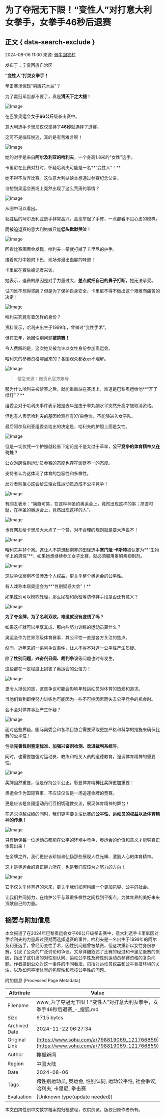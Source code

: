 # 为了夺冠无下限！“变性人”对打意大利女拳手，女拳手46秒后退赛

## 正文 { data-search-exclude }


2024-08-06 11:00 来源: [骑牛回农村](https://www.sohu.com/a/798819069_121766859?spm=smpc.content-abroad.content.1.1732256811231bac3iLl)

发布于：宁夏回族自治区

**“变性人”打哭女拳手！**

拳击赛场惊现"男版花木兰"？

为了赢冠军脸都不要了，真是**滑天下之大稽！**

![Image](https://q1.itc.cn/images01/20240806/0186fa99891c410fa22f8cbb272ba3b4.jpeg)

在巴黎奥运会女子**66公斤**级拳击赛中。

意大利选手卡里尼仅仅坚持了**46秒**就选择了退赛。

这可不是临阵脱逃，真的是有苦难言啊！

![Image](https://q1.itc.cn/images01/20240806/054769ff2f6d4dc8b27f1c7a1f07609b.jpeg)

她的对手是来自**阿尔及利亚的哈利夫**，一个身高1.8米的"女性"选手。

卡里尼在比赛对打时，怀疑哈利夫可能是一名**“变性人”！**

她不得不放弃比赛。这位意大利姑娘本想通过参赛纪念父亲。

谁想到奥运会赛场上竟然出现了这么荒唐的事情？

![Image](https://q1.itc.cn/images01/20240806/420cfb5dadcc4b03b1e865338ceca9ad.jpeg)

从图中可以看出。

获胜后的阿尔及利亚选手非常高兴，高高举起了手臂，一点都看不见心虚的模样。

而被迫退赛的意大利姑娘只能**低头默默哭泣！**

![Image](https://q8.itc.cn/images01/20240806/43039a679e074dafa5bc989fdeb36fbe.jpeg)

回看比赛画面会发现，哈利夫一拳就打掉了卡里尼的护手。

接着就打中她的下巴，现场弥漫出血腥的味道！

卡里尼在赛后被记者采访。

她表示，退赛的原因是对手力量过大，**差点就把自己的鼻子打断**，她无法承受。

试问谁不想得奖牌？但是为了保护自身安全，卡里尼不得不做出这个艰难而痛苦的决定！

![Image](https://q1.itc.cn/images01/20240806/11a9244e741f4984a86f0fd4baf9bba3.jpeg)

哈利夫究竟有着怎样的身份？

资料显示，哈利夫出生于1999年，曾做过“变性手术”。

但在去年，她因性别问题**被禁赛！**

令人费解的是，这次她又被允许以女性身份参加奥运会。

哈利夫的参赛资格哪里来的？各国观众都表示不理解。

![Image](https://q1.itc.cn/images01/20240806/0f19a7a2c7e942a5a1c8d0225a02474f.jpeg)

> 信息来源：微资讯官方账号

那为什么哈利夫被禁赛之后，就能重新站在赛场上，难道是巴黎奥运给他**“开了绿灯”？**

组委会对于哈利夫事件表示她是去年是由于睾丸酮水平突然升高才被取消资格。

但也有人表示哈利夫的基因检测存有XY染色体，不能够进入女子队。

最后阿尔及利亚组委会给出的决定是，哈利夫的护照上面是女性。

![Image](https://q1.itc.cn/images01/20240806/7c68ed8e3f2645bf968a532a818f7aec.jpeg)

但是一切仅凭一个护照就轻易下定论是不是太过于草率，**公平竞争的体育精神又在何处？**

公众对跨性别运动员参赛的态度也存在褒贬不一的态度。

支持者认为这体现了体育的包容性和多样性。

反对者则担心这会给生理女性运动员造成不公平竞争！

![Image](https://q7.itc.cn/images01/20240806/5fdd8035fa364362904561f1f865117b.jpeg)

有网友表示：“简直可笑，在这种神圣的奥运会上，竟然出现这样的事；简直可耻，在神圣的奥运会上，竟然出现这样的人”。

![Image](https://q5.itc.cn/images01/20240806/8a26ac9d22d74f10855983c2b88bf40c.jpeg)

也有网友给卡里尼大大点了一个赞，对不合理的规则就是要大声说不！

![Image](https://q8.itc.cn/images01/20240806/fcea4753dd8e40828cb3a75484a67380.jpeg)

哈利夫并非个案。这让人不禁想起南非的田径选手**塞门娅·卡斯特**被认定为**“生物学上的男性”**，如果她想继续参加女子比赛，就必须服用睾酮素抑制剂。

![Image](https://q8.itc.cn/images01/20240806/972d670188d94129bde78e726c1548c5.jpeg)

这些争议案例不仅涉及个人权益，更关乎整个奥运会的公平性。

有人戏称本届奥运会为**"性别疑惑大会"！**

如果性别可以模糊处理，那么尿检和药检等防作弊手段是否还有意义？

![Image](https://q1.itc.cn/images01/20240806/6460a52bee1f4ab498db2ccd8330d26f.jpeg)

**为了夺金牌，为了名利双收，难道就没有底线了吗？**

如果这样就可以坐享其成，那内些努力训练的运动员算什么？

奥运会作为世界顶级体育赛事，其公平性一直是各方关注的焦点。

然而，近年来的一系列争议事件，让人不得不对这一公平性产生质疑。

除了**性别问题，兴奋剂丑闻、裁判争议**等问题也时有发生，

这些都在一定程度上损害了奥运会的公信力！

![Image](https://q3.itc.cn/images01/20240806/b0040195b2f648f7ae0ca0ad8068dbe4.jpeg)

更令人担忧的是，这些争议可能会影响年轻运动员对体育的热爱和追求。

当他们看到即使努力训练也可能因为一些不可控因素而失去公平竞争的机会时。

会不会对体育事业产生怀疑？

![Image](https://q3.itc.cn/images01/20240806/b9e3e7a520184ed2a2bd15d4f747c66d.jpeg)

面对这些质疑，国际奥委会和各项目协会需要采取更加严格和科学的措施来确保比赛的公平性！

包括**完善性别鉴定标准、加强兴奋剂检测、改进裁判系统**等。

同时，也需要加强对运动员、教练和相关人员的道德教育，强调体育精神的重要性。

![Image](https://q3.itc.cn/images01/20240806/4fdf387e632f4ed6bcea7b72cee389e6.jpeg)

奖牌固然重要，但是保持公平公正，彰显体育精神比奖牌更加重要！

奥运会作为国际赛事，不应该仅仅是一场追逐金牌的竞赛。

更是应该是各国运动员们互相切磋教交流，展现体育精神的舞台！

在追求卓越成绩的同时，我们更需要关注比赛的**公平性、运动员的权益以及体育精神的传承！**

![Image](https://q0.itc.cn/images01/20240806/dea9061a61da4d538964ad2ee5f96db0.jpeg)

只有确保每一位运动员都能在公平的环境中竞争，奥运会的价值和意义才能够真正体现出来！

在金牌之外，我们更应该珍惜和弘扬那些展现人性光辉、激励人心的体育精神。

这才是奥运会的真正魅力所在，也是我们应该为之努力的方向！

![Image](https://q9.itc.cn/images01/20240806/0dc251222f58415183aefaa4356fdcef.jpeg)

它不仅关乎体育界的未来，更关乎我们如何构建一个更加包容、公平的社会。

让我们共同努力，在维护公平与尊重多样性之间找到平衡点，为体育界的美好未来贡献自己的力量。

## 摘要与附加信息

<!-- tcd_abstract -->
本文报道了在2024年巴黎奥运会女子66公斤级拳击赛中，意大利选手卡里尼因对手哈利夫的力量超过预期而选择退赛的事件。哈利夫是一名出生于1999年的阿尔及利亚选手，曾经历变性手术，因性别问题曾被禁赛，但这次重新以女性身份参赛，引发了公众的广泛讨论和争议。文章详细叙述了比赛的经过和卡里尼退赛的原因，指出了这引发的对性别认同、运动公平性及跨性别运动员参赛资格的复杂问题。作者提到公众对这一事件的不同看法，包括对运动员权益和公平竞技环境的关注，以及如何平衡体育的包容性和竞技公平性的问题。
<!-- tcd_abstract_end -->

附加信息 [Processed Page Metadata]

| Attribute       | Value                                  |
|-----------------|----------------------------------------|
| Filename        | www_为了夺冠无下限！“变性人”对打意大利女拳手，女拳手46秒后退赛_-_搜狐.md                             |
| Size            | 6715 bytes                           |
| Archived Date   | 2024-11-22 06:27:34                             |
| Original Link   | [https://www.sohu.com/a/798819069_121766859](https://www.sohu.com/a/798819069_121766859)                       |
| Author          | 搜狐新闻                               |
| Region          | 中国大陆                               |
| Date            | 2024-08-06                                 |
| Tags            | 跨性别运动员, 奥运会, 性别认同, 运动公平性, 社会争议, 哈利夫, 卡里尼, 拳击赛                                 |
| Evaluation            | [Unknown type(update needed)]                                 |
<!-- tcd_table_end -->

本文由跨性别中文数字档案馆归档整理，仅供浏览。版权归原作者所有。
